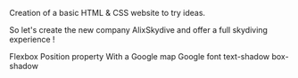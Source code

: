 Creation of a basic HTML & CSS website to try ideas.

So let's create the new company AlixSkydive and offer a full skydiving experience !

Flexbox
Position property
With a Google map
Google font
text-shadow
box-shadow
